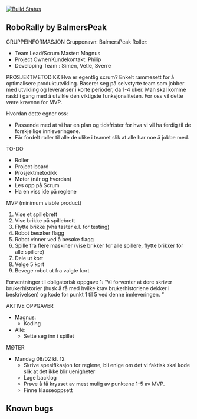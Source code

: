 [![Build Status](https://travis-ci.com/inf112-v21/BalmersPeak.svg?branch=development)](https://travis-ci.com/inf112-v21/BalmersPeak)

## RoboRally by BalmersPeak

GRUPPEINFORMASJON
Gruppenavn: BalmersPeak
Roller:
- Team Lead/Scrum Master: Magnus
- Project Owner/Kundekontakt: Philip
- Developing Team : Simen, Vetle, Sverre

PROSJEKTMETODIKK
Hva er egentlig scrum?
Enkelt rammesett for å optimalisere produktutvikling. Baserer seg på selvstyrte team som jobber med utvikling 
og leveranser i korte perioder, da 1-4 uker. Man skal komme raskt i gang med å utvikle den viktigste 
funksjonaliteten. For oss vil dette være kravene for MVP.

Hvordan dette egner oss:
- Passende med at vi har en plan og tidsfrister for hva vi vil ha ferdig til de forskjellige innleveringene.
- Får fordelt roller til alle de ulike i teamet slik at alle har noe å jobbe med.

TO-DO
- Roller
- Project-board
- Prosjektmetodikk
- Møter (når og hvordan)
- Les opp på Scrum
- Ha en viss ide på reglene

MVP (minimum viable product)
1. Vise et spillebrett
2. Vise brikke på spillebrett
3. Flytte brikke (vha taster e.l. for testing)
4. Robot besøker flagg
5. Robot vinner ved å besøke flagg
6. Spille fra flere maskiner (vise brikker for alle spillere, flytte brikker for alle spillere)
7. Dele ut kort
8. Velge 5 kort
9. Bevege robot ut fra valgte kort

Forventninger til obligatorisk oppgave 1:
“Vi forventer at dere skriver brukerhistorier (husk å få med hvilke krav brukerhistoriene dekker i beskrivelsen) og kode for punkt 1 til 5 ved denne innleveringen. “

AKTIVE OPPGAVER
- Magnus:
    - Koding
- Alle:
    - Sette seg inn i spillet

MØTER
- Mandag 08/02 kl. 12
    - Skrive spesifikasjon for reglene, bli enige om det vi faktisk skal kode slik at det ikke blir uenigheter
    - Lage backlog
    - Prøve å få krysset av mest mulig av punktene 1-5 av MVP.
    - Finne klasseoppsett


## Known bugs

